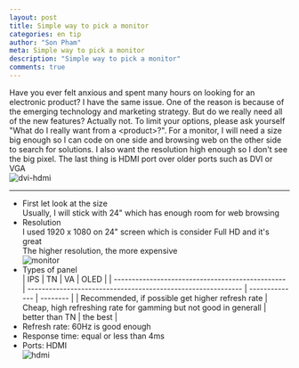 ```yaml
---
layout: post
title: Simple way to pick a monitor
categories: en tip
author: "Son Pham"
meta: Simple way to pick a monitor
description: "Simple way to pick a monitor"
comments: true
---
```

Have you ever felt anxious and spent many hours on looking for an electronic product? I have the same issue. One of the reason is because of the emerging technology and marketing strategy. But do we really need all of the new features? Actually not. To limit your options, please ask yourself "What do I really want from a \<product\>?". For a monitor, I will need a size big enough so I can code on one side and browsing web on the other side to search for solutions. I also want the resolution high enough so I don't see the big pixel. The last thing is HDMI port over older ports such as DVI or VGA  
![dvi-hdmi](https://user-images.githubusercontent.com/5988492/131261114-8a6c4aee-e63a-453e-b70b-e1afbceb1da4.png)  

----

- First let look at the size  
Usually, I will stick with 24" which has enough room for web browsing   
- Resolution  
I used 1920 x 1080 on 24" screen which is consider Full HD and it's great  
The higher resolution, the more expensive  
![monitor](https://user-images.githubusercontent.com/5988492/131260585-dcb18eae-2420-42dd-9aad-e97cca4f29be.png)  
- Types of panel  
   | IPS                                              | TN                                                           | VA             | OLED     |
   | ------------------------------------------------ | ------------------------------------------------------------ | -------------- | -------- |
   | Recommended, if possible get higher refresh rate | Cheap, high refreshing rate for gamming but not good in generall | better than TN | the best |
- Refresh rate: 60Hz is good enough  
- Response time: equal or less than 4ms  
- Ports: HDMI  
![hdmi](https://user-images.githubusercontent.com/5988492/131260640-83e6b517-6aae-46ed-817a-fa4017a1d122.png)  
